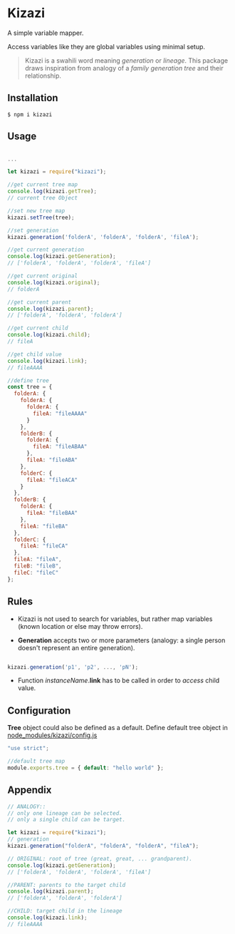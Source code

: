 # Kizazi

A simple variable mapper.

Access variables like they are global variables using minimal setup.

> Kizazi is a swahili word meaning _generation_ or _lineage_.
> This package draws inspiration from analogy of a _family generation tree_ and their relationship.

## Installation

```shell
$ npm i kizazi
```

## Usage

```js

...

let kizazi = require("kizazi");

//get current tree map
console.log(kizazi.getTree);
// current tree Object

//set new tree map
kizazi.setTree(tree);

//set generation
kizazi.generation('folderA', 'folderA', 'folderA', 'fileA');

//get current generation
console.log(kizazi.getGeneration);
// ['folderA', 'folderA', 'folderA', 'fileA']

//get current original
console.log(kizazi.original);
// folderA

//get current parent
console.log(kizazi.parent);
// ['folderA', 'folderA', 'folderA']

//get current child
console.log(kizazi.child);
// fileA

//get child value
console.log(kizazi.link);
// fileAAAA

```

```js
//define tree
const tree = {
  folderA: {
    folderA: {
      folderA: {
        fileA: "fileAAAA"
      }
    },
    folderB: {
      folderA: {
        fileA: "fileABAA"
      },
      fileA: "fileABA"
    },
    folderC: {
      fileA: "fileACA"
    }
  },
  folderB: {
    folderA: {
      fileA: "fileBAA"
    },
    fileA: "fileBA"
  },
  folderC: {
    fileA: "fileCA"
  },
  fileA: "fileA",
  fileB: "fileB",
  fileC: "fileC"
};
```

## Rules

- Kizazi is not used to search for variables, but rather map variables (known location or else may throw errors).

- **Generation** accepts two or more parameters (analogy: a single person doesn't represent an entire generation).

```js

kizazi.generation('p1', 'p2', ..., 'pN');

```

- Function _instanceName_.**link** has to be called in order to _access_ child value.

## Configuration

**Tree** object could also be defined as a default.
Define default tree object in [node_modules/kizazi/config.js](config.js "Default tree map object.")

```js
"use strict";

//default tree map
module.exports.tree = { default: "hello world" };
```

## Appendix

```js
// ANALOGY::
// only one lineage can be selected.
// only a single child can be target.

let kizazi = require("kizazi");
// generation
kizazi.generation("folderA", "folderA", "folderA", "fileA");

// ORIGINAL: root of tree (great, great, ... grandparent).
console.log(kizazi.getGeneration);
// ['folderA', 'folderA', 'folderA', 'fileA']

//PARENT: parents to the target child
console.log(kizazi.parent);
// ['folderA', 'folderA', 'folderA']

//CHILD: target child in the lineage
console.log(kizazi.link);
// fileAAAA
```
